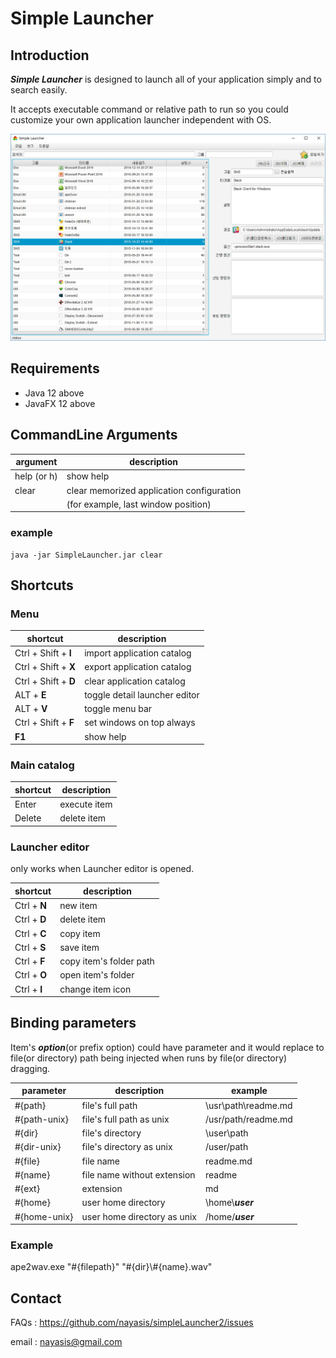 # Simple Launcher

## Introduction

***Simple Launcher*** is designed to launch all of your application simply and to search easily.

It accepts executable command or relative path to run so you could customize your own application launcher independent with OS.

![screenshot](https://github.com/nayasis/SimpleLauncher/blob/master/doc/screenshot.jpg?raw=true)

## Requirements

- Java 12 above
- JavaFX 12 above

## CommandLine Arguments

| argument       | description                                         |
| -------------- | --------------------------------------------------- |
| help (or h)    | show help                                           |
| clear          | clear memorized application configuration           |
|                | (for example, last window position)                 |

### example

    java -jar SimpleLauncher.jar clear


## Shortcuts

### Menu

| shortcut             | description                   |
| --------------       | ------------------            |
| Ctrl + Shift + **I** | import application catalog    |
| Ctrl + Shift + **X** | export application catalog    |
| Ctrl + Shift + **D** | clear  application catalog    |
| ALT + **E**          | toggle detail launcher editor |
| ALT + **V**          | toggle menu bar               |
| Ctrl + Shift + **F** | set windows on top always     |
| **F1**               | show help                     |

### Main catalog

| shortcut       | description        |
| -------------- | ------------------ |
| Enter          | execute item       |
| Delete         | delete item        |

### Launcher editor

only works when Launcher editor is opened.

| shortcut       | description             |
| -------------- | ------------------      |
| Ctrl + **N**   | new item                |
| Ctrl + **D**   | delete item             |
| Ctrl + **C**   | copy item               |
| Ctrl + **S**   | save item               |
| Ctrl + **F**   | copy item's folder path |
| Ctrl + **O**   | open item's folder      |
| Ctrl + **I**   | change item icon        |


## Binding parameters

Item's ***option***(or prefix option) could have parameter and it would replace to file(or directory) path
being injected when runs by file(or directory) dragging.

| parameter      | description                 | example                |
|----------------|-----------------------------|------------------------|
| \#{path}       | file's full path            | \\usr\\path\\readme.md |
| \#{path-unix}  | file's full path as unix    | /usr/path/readme.md    |
| \#{dir}        | file's directory            | \\user\\path           |
| \#{dir-unix}   | file's directory as unix    | /user/path             |
| \#{file}       | file name                   | readme.md              |
| \#{name}       | file name without extension | readme                 |
| \#{ext}        | extension                   | md                     |
| \#{home}       | user home directory         | \\home\\***user***     |
| \#{home-unix}  | user home directory as unix | /home/***user***       |

### Example

ape2wav.exe "#{filepath}" "#{dir}\\#{name}.wav"

## Contact

FAQs  : https://github.com/nayasis/simpleLauncher2/issues

email : [nayasis@gmail.com](mailto:nayasis@gmail.com)
